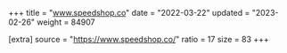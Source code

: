 +++
title = "www.speedshop.co"
date = "2022-03-22"
updated = "2023-02-26"
weight = 84907

[extra]
source = "https://www.speedshop.co/"
ratio = 17
size = 83
+++
